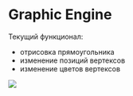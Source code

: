 # Graphic Engine
Текущий функционал:
- отрисовка прямоугольника
- изменение позиций вертексов
- изменение цветов вертексов

![](link)
